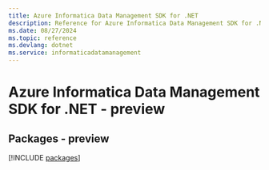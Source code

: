 ```yaml
---
title: Azure Informatica Data Management SDK for .NET
description: Reference for Azure Informatica Data Management SDK for .NET
ms.date: 08/27/2024
ms.topic: reference
ms.devlang: dotnet
ms.service: informaticadatamanagement
---
```

# Azure Informatica Data Management SDK for .NET - preview
## Packages - preview
[!INCLUDE [packages](informatica-data-management-index.md)]